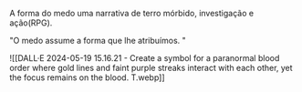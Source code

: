 
A forma do medo uma narrativa de terro mórbido, investigação e  ação(RPG). 

"O medo assume a forma que lhe atribuímos. "


![[DALL·E 2024-05-19 15.16.21 - Create a symbol for a paranormal blood order where gold lines and faint purple streaks interact with each other, yet the focus remains on the blood. T.webp]]